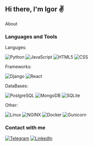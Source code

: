 ## Hi there, I'm Igor ✌

About

### Languages and Tools

Languges:

![Python](https://img.shields.io/badge/Python-090909?style=for-the-badge&logo=python) ![JavaScript](https://img.shields.io/badge/JavaScript-090909?style=for-the-badge&logo=JavaScript) ![HTML5](https://img.shields.io/badge/HTML5-090909?style=for-the-badge&logo=html5) ![CSS](https://img.shields.io/badge/CSS-090909?style=for-the-badge&logo=css3)

Frameworks:

![Django](https://img.shields.io/badge/Django-090909?style=for-the-badge&logo=django) ![React](https://img.shields.io/badge/React-090909?style=for-the-badge&logo=react)

DataBases:

![PostgreSQL](https://img.shields.io/badge/PostgreSQL-090909?style=for-the-badge&logo=PostgreSQL) ![MongoDB](https://img.shields.io/badge/MongoDB-090909?style=for-the-badge&logo=MongoDB) ![SQLite](https://img.shields.io/badge/SQLite-090909?style=for-the-badge&logo=SQLite)

Other:

![Linux](https://img.shields.io/badge/Linux-090909?style=for-the-badge&logo=Linux) ![NGINX](https://img.shields.io/badge/Nginx-090909?style=for-the-badge&logo=Nginx) ![Docker](https://img.shields.io/badge/Docker-090909?style=for-the-badge&logo=Docker) ![Gunicorn](https://img.shields.io/badge/Gunicorn-090909?style=for-the-badge&logo=Gunicorn)

### Contact with me
[![Telegram](https://img.shields.io/badge/Telegram-090909?style=social&logo=Telegram)](https://t.me/mirroxis) [![LinkedIn](https://img.shields.io/badge/LinkedIn-090909?style=social&logo=LinkedIn)](https://www.linkedin.com/in/igor-saraev-468699121/)